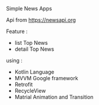 Simple News Apps

Api from https://newsapi.org

Feature : 
- list Top News
- detail Top News

using : 
- Kotlin Language
- MVVM Google framework
- Retrofit
- RecycleView
- Matrial Animation and Transition
